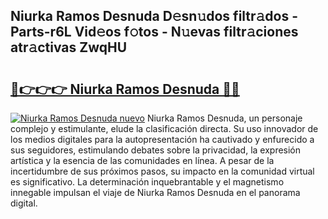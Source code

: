 ## Niurka Ramos Desnuda D𝚎sn𝚞dos filtr𝚊dos - Parts-r6L Vid𝚎os f𝚘tos - N𝚞evas filtr𝚊ciones atr𝚊ctivas ZwqHU

# <h2><a href="http://mb9u0w.tromn.icu/?c=Niurka+Ramos+Desnuda">🔗👉👉👉 Niurka Ramos Desnuda 🔗🔗</a></h2>

[![Niurka Ramos Desnuda nuevo](https://i.imgur.com/pEAQMta.gif)](http://mb9u0w.tromn.icu/?c=Niurka+Ramos+Desnuda)
Niurka Ramos Desnuda, un personaje complejo y estimulante, elude la clasificación directa. Su uso innovador de los medios digitales para la autopresentación ha cautivado y enfurecido a sus seguidores, estimulando debates sobre la privacidad, la expresión artística y la esencia de las comunidades en línea. A pesar de la incertidumbre de sus próximos pasos, su impacto en la comunidad virtual es significativo. La determinación inquebrantable y el magnetismo innegable impulsan el viaje de Niurka Ramos Desnuda en el panorama digital.

